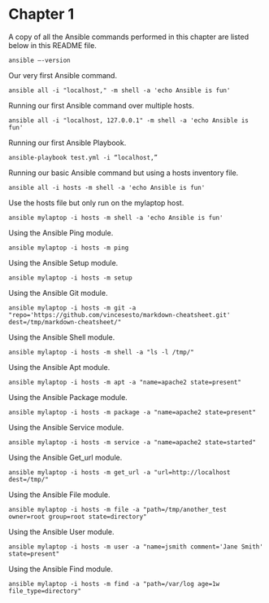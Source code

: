 # Chapter 1
A copy of all the Ansible commands performed in this chapter are listed below in this README file.

```
ansible –-version
```

Our very first Ansible command.
```
ansible all -i "localhost," -m shell -a 'echo Ansible is fun'
```

Running our first Ansible command over multiple hosts.
```
ansible all -i "localhost, 127.0.0.1" -m shell -a 'echo Ansible is fun'
```

Running our first Ansible Playbook.
```
ansible-playbook test.yml -i “localhost,”
```

Running our basic Ansible command but using a hosts inventory file.
```
ansible all -i hosts -m shell -a 'echo Ansible is fun'
```

Use the hosts file but only run on the mylaptop host.
```
ansible mylaptop -i hosts -m shell -a 'echo Ansible is fun'
```

Using the Ansible Ping module.
```
ansible mylaptop -i hosts -m ping
```

Using the Ansible Setup module.
```
ansible mylaptop -i hosts -m setup
```

Using the Ansible Git module.
```
ansible mylaptop -i hosts -m git -a "repo='https://github.com/vincesesto/markdown-cheatsheet.git' dest=/tmp/markdown-cheatsheet/"
```

Using the Ansible Shell module.
```
ansible mylaptop -i hosts -m shell -a "ls -l /tmp/"
```

Using the Ansible Apt module.
```
ansible mylaptop -i hosts -m apt -a "name=apache2 state=present"
```

Using the Ansible Package module.
```
ansible mylaptop -i hosts -m package -a "name=apache2 state=present"
```

Using the Ansible Service module.
```
ansible mylaptop -i hosts -m service -a "name=apache2 state=started"
```

Using the Ansible Get_url module.
```
ansible mylaptop -i hosts -m get_url -a "url=http://localhost dest=/tmp/"
```

Using the Ansible File module.
```
ansible mylaptop -i hosts -m file -a "path=/tmp/another_test owner=root group=root state=directory"
```

Using the Ansible User module.
```
ansible mylaptop -i hosts -m user -a "name=jsmith comment='Jane Smith' state=present"
```

Using the Ansible Find module.
```
ansible mylaptop -i hosts -m find -a "path=/var/log age=1w file_type=directory"
```

